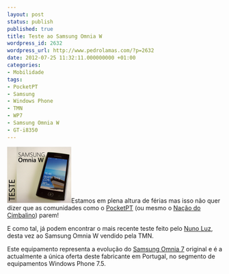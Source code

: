 ```yaml
---
layout: post
status: publish
published: true
title: Teste ao Samsung Omnia W
wordpress_id: 2632
wordpress_url: http://www.pedrolamas.com/?p=2632
date: 2012-07-25 11:32:11.000000000 +01:00
categories:
- Mobilidade
tags:
- PocketPT
- Samsung
- Windows Phone
- TMN
- WP7
- Samsung Omnia W
- GT-i8350
---
```

[![](/wp-content/uploads/2012/07/Teste-ao-Samsung-Omnia-W-da-TMN.png "Teste ao Samsung Omnia W da TMN")](http://www.pocketpt.net/forum/index.php?showtopic=35205)Estamos em plena altura de férias mas isso não quer dizer que as comunidades como o [PocketPT](http://www.pocketpt.net/) (ou mesmo o [Nação do Cimbalino](http://www.pedrolamas.pt)) parem!

E como tal, já podem encontrar o mais recente teste feito pelo [Nuno Luz](http://msmvps.com/blogs/nunoluz/), desta vez ao Samsung Omnia W vendido pela TMN.

Este equipamento representa a evolução do [Samsung Omnia 7](/tag/samsung-omnia-7/) original e é a actualmente a única oferta deste fabricante em Portugal, no segmento de equipamentos Windows Phone 7.5.
